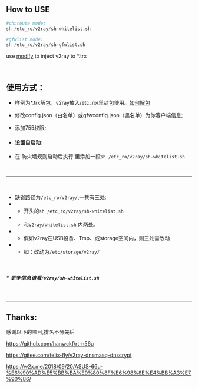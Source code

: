 ## How to USE

``` python
#chnroute mode:
sh /etc_ro/v2ray/sh-whitelist.sh

#gfwlist mode:
sh /etc_ro/v2ray/sh-gfwlist.sh
```
use   <a href="https://github.com/ntgeralt/v2ray-for-padavan/tree/master/OTHERS/.trx%20Unpacking" target="_blank">modify</a>  to inject v2ray to *.trx

<br>

## 使用方式：
* 样例为*.trx解包，v2ray放入/etc_ro/里封包使用。<a href="https://www.right.com.cn/forum/thread-747762-1-1.html" target="_blank">如何解包</a>
* 修改config.json（白名单）或gfwconfig.json（黑名单）为你客户端信息;
* 添加755权限;
  
  
* #### 设置自启动:
 * 在'防火墙规则启动后执行'里添加一段`sh /etc_ro/v2ray/sh-whitelist.sh`
 
<br>

-----------------------------

<br>


 *  缺省路径为`/etc_ro/v2ray/`,一共有三处:
  * * 开头的`sh /etc_ro/v2ray/sh-whitelist.sh` 
  * * 和`v2ray/whitelist.sh` 内两处。
  * *  假如v2ray在USB设备、Tmp、或storage空间内，则三处需改动
  * * 如：改动为`/etc/storage/v2ray/`
 <br>
 
##### * 更多信息请看`/v2ray/sh-whitelist.sh`
  
 <br>
 
-------------
## Thanks:
感谢以下的项目,排名不分先后

https://github.com/hanwckf/rt-n56u

https://gitee.com/felix-fly/v2ray-dnsmasq-dnscrypt

https://w2x.me/2018/09/20/ASUS-66u-%E6%90%AD%E5%BB%BA%E9%80%8F%E6%98%8E%E4%BB%A3%E7%90%86/
